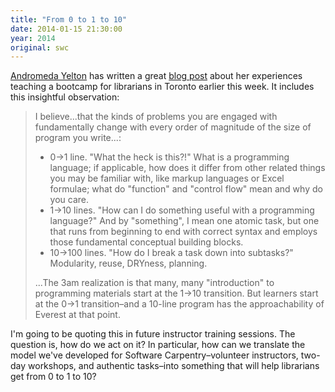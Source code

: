 ```yaml
---
title: "From 0 to 1 to 10"
date: 2014-01-15 21:30:00
year: 2014
original: swc
---
```

<p>
  <a href="http://andromedayelton.com">Andromeda Yelton</a> has written
  a great <a href="http://andromedayelton.com/blog/2014/01/15/thoughts-from-toronto-on-teaching-code-to-librarians/">blog post</a>
  about her experiences teaching a bootcamp for librarians in Toronto earlier this week.
  It includes this insightful observation:
</p>
<blockquote>
  <p>
    I believe...that the kinds of problems you are engaged with
    fundamentally change with every order of magnitude of the size of program you write...:
  </p>
  <ul>
    <li>
      0&rarr;1 line. "What the heck is this?!"
      What is a programming language;
      if applicable, how does it differ from other related things you may be familiar with, like markup languages or Excel formulae;
      what do "function" and "control flow" mean and why do you care.
    </li>
    <li>
      1&rarr;10 lines. "How can I do something useful with a programming language?"
      And by "something",
      I mean one atomic task,
      but one that runs from beginning to end with correct syntax and employs those fundamental conceptual building blocks.
    </li>
    <li>
      10&rarr;100 lines. "How do I break a task down into subtasks?"
      Modularity, reuse, DRYness, planning.
    </li>
  </ul>
  <p>
    ...The 3am realization is that many, many "introduction" to programming materials start at the 1&rarr;10 transition.
    But learners start at the 0&rarr;1 transition–and a 10-line program has the approachability of Everest at that point.
  </p>
</blockquote>
<p>
  I'm going to be quoting this in future instructor training sessions.
  The question is,
  how do we act on it?
  In particular,
  how can we translate the model we've developed for Software Carpentry–volunteer instructors,
  two-day workshops,
  and authentic tasks–into something that
  will help librarians get from 0 to 1 to 10?
</p>

